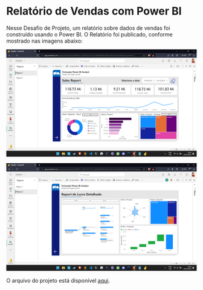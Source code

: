 # Relatório de Vendas com Power BI

Nesse Desafio de Projeto, um relatório sobre dados de vendas foi construído
usando o Power BI. O Relatório foi publicado, conforme mostrado nas imagens
abaixo:

![Página 1](page1.png)

![Página 2](page2.png)

O arquivo do projeto está disponível [aqui](Sales%20Report.pbix).

